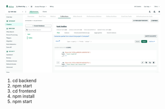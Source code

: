![App Screenshot](./frontend/src//assets/MongoDB.jpg "Screenshot of the App")



1. cd backend
2. npm start
3. cd frontend
4. npm install
5. npm start
